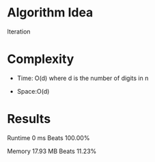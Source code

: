 # Algorithm Idea

Iteration

# Complexity

- Time: O(d) where d is the number of digits in n

- Space:O(d)

# Results

Runtime
0
ms
Beats
100.00%

Memory
17.93
MB
Beats
11.23%